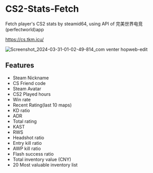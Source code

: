 # CS2-Stats-Fetch
Fetch player's CS2 stats by steamid64, using API of 完美世界电竞(perfectworld)app

https://cs.tkm.icu/

![Screenshot_2024-03-31-01-02-49-814_com venter hopweb-edit](https://github.com/M3351AN/CS2-Stats-Fetch/assets/65479796/5873f4ff-f80f-4e9b-be84-217cca42d2f0)



## Features
- Steam Nickname
- CS Friend code
- Steam Avatar
- CS2 Played hours
- Win rate
- Recent Rating(last 10 maps)
- KD ratio
- ADR
- Total rating
- KAST
- RWS
- Headshot ratio
- Entry kill ratio
- AWP kill ratio
- Flash success ratio
- Total inventory value (CNY)
- 20 Most valuable inventory list
